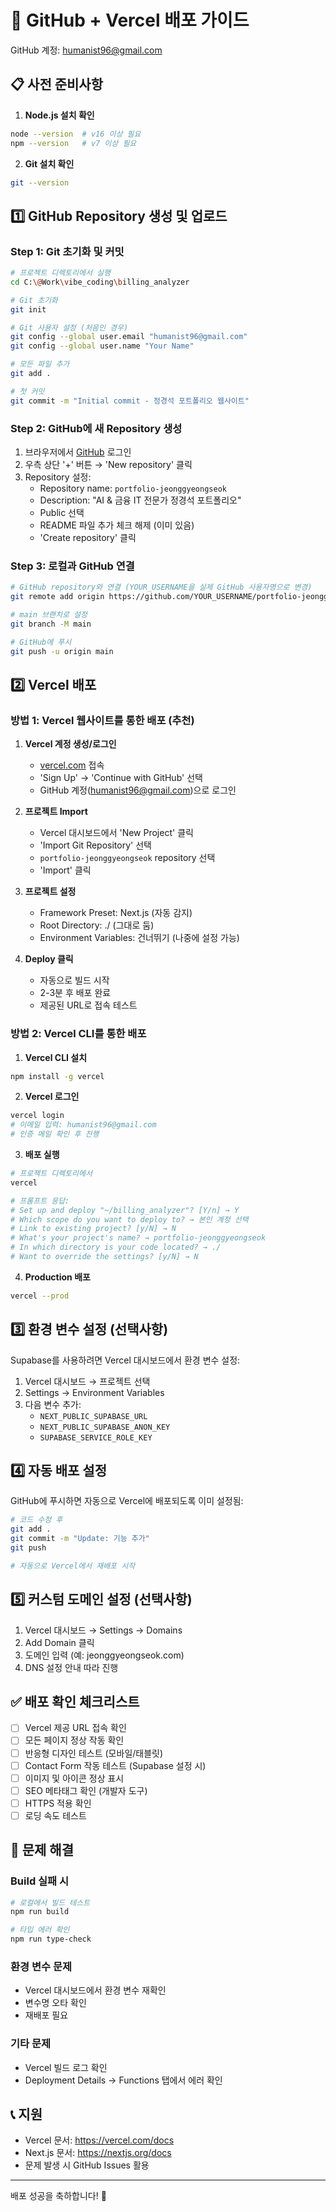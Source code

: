 # 🚀 GitHub + Vercel 배포 가이드

GitHub 계정: humanist96@gmail.com

## 📋 사전 준비사항

1. **Node.js 설치 확인**
```bash
node --version  # v16 이상 필요
npm --version   # v7 이상 필요
```

2. **Git 설치 확인**
```bash
git --version
```

## 1️⃣ GitHub Repository 생성 및 업로드

### Step 1: Git 초기화 및 커밋
```bash
# 프로젝트 디렉토리에서 실행
cd C:\@Work\vibe_coding\billing_analyzer

# Git 초기화
git init

# Git 사용자 설정 (처음인 경우)
git config --global user.email "humanist96@gmail.com"
git config --global user.name "Your Name"

# 모든 파일 추가
git add .

# 첫 커밋
git commit -m "Initial commit - 정경석 포트폴리오 웹사이트"
```

### Step 2: GitHub에 새 Repository 생성
1. 브라우저에서 [GitHub](https://github.com) 로그인
2. 우측 상단 '+' 버튼 → 'New repository' 클릭
3. Repository 설정:
   - Repository name: `portfolio-jeonggyeongseok`
   - Description: "AI & 금융 IT 전문가 정경석 포트폴리오"
   - Public 선택
   - README 파일 추가 체크 해제 (이미 있음)
   - 'Create repository' 클릭

### Step 3: 로컬과 GitHub 연결
```bash
# GitHub repository와 연결 (YOUR_USERNAME을 실제 GitHub 사용자명으로 변경)
git remote add origin https://github.com/YOUR_USERNAME/portfolio-jeonggyeongseok.git

# main 브랜치로 설정
git branch -M main

# GitHub에 푸시
git push -u origin main
```

## 2️⃣ Vercel 배포

### 방법 1: Vercel 웹사이트를 통한 배포 (추천)

1. **Vercel 계정 생성/로그인**
   - [vercel.com](https://vercel.com) 접속
   - 'Sign Up' → 'Continue with GitHub' 선택
   - GitHub 계정(humanist96@gmail.com)으로 로그인

2. **프로젝트 Import**
   - Vercel 대시보드에서 'New Project' 클릭
   - 'Import Git Repository' 선택
   - `portfolio-jeonggyeongseok` repository 선택
   - 'Import' 클릭

3. **프로젝트 설정**
   - Framework Preset: Next.js (자동 감지)
   - Root Directory: ./ (그대로 둠)
   - Environment Variables: 건너뛰기 (나중에 설정 가능)

4. **Deploy 클릭**
   - 자동으로 빌드 시작
   - 2-3분 후 배포 완료
   - 제공된 URL로 접속 테스트

### 방법 2: Vercel CLI를 통한 배포

1. **Vercel CLI 설치**
```bash
npm install -g vercel
```

2. **Vercel 로그인**
```bash
vercel login
# 이메일 입력: humanist96@gmail.com
# 인증 메일 확인 후 진행
```

3. **배포 실행**
```bash
# 프로젝트 디렉토리에서
vercel

# 프롬프트 응답:
# Set up and deploy "~/billing_analyzer"? [Y/n] → Y
# Which scope do you want to deploy to? → 본인 계정 선택
# Link to existing project? [y/N] → N
# What's your project's name? → portfolio-jeonggyeongseok
# In which directory is your code located? → ./
# Want to override the settings? [y/N] → N
```

4. **Production 배포**
```bash
vercel --prod
```

## 3️⃣ 환경 변수 설정 (선택사항)

Supabase를 사용하려면 Vercel 대시보드에서 환경 변수 설정:

1. Vercel 대시보드 → 프로젝트 선택
2. Settings → Environment Variables
3. 다음 변수 추가:
   - `NEXT_PUBLIC_SUPABASE_URL`
   - `NEXT_PUBLIC_SUPABASE_ANON_KEY`
   - `SUPABASE_SERVICE_ROLE_KEY`

## 4️⃣ 자동 배포 설정

GitHub에 푸시하면 자동으로 Vercel에 배포되도록 이미 설정됨:

```bash
# 코드 수정 후
git add .
git commit -m "Update: 기능 추가"
git push

# 자동으로 Vercel에서 재배포 시작
```

## 5️⃣ 커스텀 도메인 설정 (선택사항)

1. Vercel 대시보드 → Settings → Domains
2. Add Domain 클릭
3. 도메인 입력 (예: jeonggyeongseok.com)
4. DNS 설정 안내 따라 진행

## ✅ 배포 확인 체크리스트

- [ ] Vercel 제공 URL 접속 확인
- [ ] 모든 페이지 정상 작동 확인
- [ ] 반응형 디자인 테스트 (모바일/태블릿)
- [ ] Contact Form 작동 테스트 (Supabase 설정 시)
- [ ] 이미지 및 아이콘 정상 표시
- [ ] SEO 메타태그 확인 (개발자 도구)
- [ ] HTTPS 적용 확인
- [ ] 로딩 속도 테스트

## 🔧 문제 해결

### Build 실패 시
```bash
# 로컬에서 빌드 테스트
npm run build

# 타입 에러 확인
npm run type-check
```

### 환경 변수 문제
- Vercel 대시보드에서 환경 변수 재확인
- 변수명 오타 확인
- 재배포 필요

### 기타 문제
- Vercel 빌드 로그 확인
- Deployment Details → Functions 탭에서 에러 확인

## 📞 지원

- Vercel 문서: https://vercel.com/docs
- Next.js 문서: https://nextjs.org/docs
- 문제 발생 시 GitHub Issues 활용

---

배포 성공을 축하합니다! 🎉
